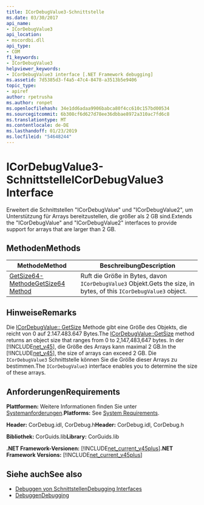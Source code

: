 ```yaml
---
title: ICorDebugValue3-Schnittstelle
ms.date: 03/30/2017
api_name:
- ICorDebugValue3
api_location:
- mscordbi.dll
api_type:
- COM
f1_keywords:
- ICorDebugValue3
helpviewer_keywords:
- ICorDebugValue3 interface [.NET Framework debugging]
ms.assetid: 7d5385d3-f4a5-47c4-8478-a3513b5e9406
topic_type:
- apiref
author: rpetrusha
ms.author: ronpet
ms.openlocfilehash: 34e1dd6adaa9906babca80f4cc610c157bd00534
ms.sourcegitcommit: 6b308cf6d627d78ee36dbbae8972a310ac7fd6c8
ms.translationtype: MT
ms.contentlocale: de-DE
ms.lasthandoff: 01/23/2019
ms.locfileid: "54648244"
---
```

# <a name="icordebugvalue3-interface"></a><span data-ttu-id="94f3f-102">ICorDebugValue3-Schnittstelle</span><span class="sxs-lookup"><span data-stu-id="94f3f-102">ICorDebugValue3 Interface</span></span>
<span data-ttu-id="94f3f-103">Erweitert die Schnittstellen "ICorDebugValue" und "ICorDebugValue2", um Unterstützung für Arrays bereitzustellen, die größer als 2 GB sind.</span><span class="sxs-lookup"><span data-stu-id="94f3f-103">Extends the "ICorDebugValue" and "ICorDebugValue2" interfaces to provide support for arrays that are larger than 2 GB.</span></span>  
  
## <a name="methods"></a><span data-ttu-id="94f3f-104">Methoden</span><span class="sxs-lookup"><span data-stu-id="94f3f-104">Methods</span></span>  
  
|<span data-ttu-id="94f3f-105">Methode</span><span class="sxs-lookup"><span data-stu-id="94f3f-105">Method</span></span>|<span data-ttu-id="94f3f-106">Beschreibung</span><span class="sxs-lookup"><span data-stu-id="94f3f-106">Description</span></span>|  
|------------|-----------------|  
|[<span data-ttu-id="94f3f-107">GetSize64-Methode</span><span class="sxs-lookup"><span data-stu-id="94f3f-107">GetSize64 Method</span></span>](../../../../docs/framework/unmanaged-api/debugging/icordebugvalue3-getsize64-method.md)|<span data-ttu-id="94f3f-108">Ruft die Größe in Bytes, davon `ICorDebugValue3` Objekt.</span><span class="sxs-lookup"><span data-stu-id="94f3f-108">Gets the size, in bytes, of this `ICorDebugValue3` object.</span></span>|  
  
## <a name="remarks"></a><span data-ttu-id="94f3f-109">Hinweise</span><span class="sxs-lookup"><span data-stu-id="94f3f-109">Remarks</span></span>  
 <span data-ttu-id="94f3f-110">Die [ICorDebugValue:: GetSize](../../../../docs/framework/unmanaged-api/debugging/icordebugvalue3-getsize64-method.md) Methode gibt eine Größe des Objekts, die reicht von 0 auf 2.147.483.647 Bytes.</span><span class="sxs-lookup"><span data-stu-id="94f3f-110">The [ICorDebugValue::GetSize](../../../../docs/framework/unmanaged-api/debugging/icordebugvalue3-getsize64-method.md) method returns an object size that ranges from 0 to 2,147,483,647 bytes.</span></span> <span data-ttu-id="94f3f-111">In der [!INCLUDE[net_v45](../../../../includes/net-v45-md.md)], die Größe des Arrays kann maximal 2 GB.</span><span class="sxs-lookup"><span data-stu-id="94f3f-111">In the [!INCLUDE[net_v45](../../../../includes/net-v45-md.md)], the size of arrays can exceed 2 GB.</span></span> <span data-ttu-id="94f3f-112">Die `ICorDebugValue3` Schnittstelle können Sie die Größe dieser Arrays zu bestimmen.</span><span class="sxs-lookup"><span data-stu-id="94f3f-112">The `ICorDebugValue3` interface enables you to determine the size of these arrays.</span></span>  
  
## <a name="requirements"></a><span data-ttu-id="94f3f-113">Anforderungen</span><span class="sxs-lookup"><span data-stu-id="94f3f-113">Requirements</span></span>  
 <span data-ttu-id="94f3f-114">**Plattformen:** Weitere Informationen finden Sie unter [Systemanforderungen](../../../../docs/framework/get-started/system-requirements.md).</span><span class="sxs-lookup"><span data-stu-id="94f3f-114">**Platforms:** See [System Requirements](../../../../docs/framework/get-started/system-requirements.md).</span></span>  
  
 <span data-ttu-id="94f3f-115">**Header:** CorDebug.idl, CorDebug.h</span><span class="sxs-lookup"><span data-stu-id="94f3f-115">**Header:** CorDebug.idl, CorDebug.h</span></span>  
  
 <span data-ttu-id="94f3f-116">**Bibliothek:** CorGuids.lib</span><span class="sxs-lookup"><span data-stu-id="94f3f-116">**Library:** CorGuids.lib</span></span>  
  
 <span data-ttu-id="94f3f-117">**.NET Framework-Versionen:** [!INCLUDE[net_current_v45plus](../../../../includes/net-current-v45plus-md.md)]</span><span class="sxs-lookup"><span data-stu-id="94f3f-117">**.NET Framework Versions:** [!INCLUDE[net_current_v45plus](../../../../includes/net-current-v45plus-md.md)]</span></span>  
  
## <a name="see-also"></a><span data-ttu-id="94f3f-118">Siehe auch</span><span class="sxs-lookup"><span data-stu-id="94f3f-118">See also</span></span>


- [<span data-ttu-id="94f3f-119">Debuggen von Schnittstellen</span><span class="sxs-lookup"><span data-stu-id="94f3f-119">Debugging Interfaces</span></span>](../../../../docs/framework/unmanaged-api/debugging/debugging-interfaces.md)
- [<span data-ttu-id="94f3f-120">Debuggen</span><span class="sxs-lookup"><span data-stu-id="94f3f-120">Debugging</span></span>](../../../../docs/framework/unmanaged-api/debugging/index.md)
